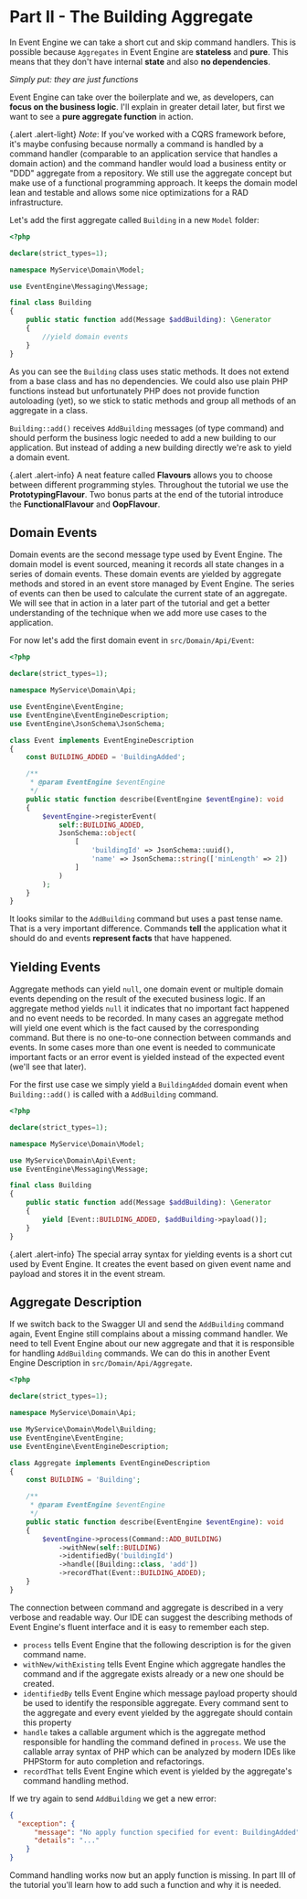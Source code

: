 # Part II - The Building Aggregate

In Event Engine we can take a short cut and skip command handlers.
This is possible because `Aggregates` in Event Engine are **stateless** and **pure**. This means that
they don't have internal **state** and also **no dependencies**.

*Simply put: they are just functions*

Event Engine can take over the boilerplate and we, as developers, can **focus on the business logic**. I'll explain
in greater detail later, but first we want to see a **pure aggregate function** in action.

{.alert .alert-light}
*Note*: If you've worked with a CQRS framework before, it's maybe confusing
because normally a command is handled by a command handler (comparable to an application service that handles a domain action)
and the command handler would load a business entity or "DDD" aggregate from a repository. We still use the aggregate concept but make
use of a functional programming approach. It keeps the domain model lean and testable and allows some nice
optimizations for a RAD infrastructure.

Let's add the first aggregate called `Building` in a new `Model` folder:

```php
<?php

declare(strict_types=1);

namespace MyService\Domain\Model;

use EventEngine\Messaging\Message;

final class Building
{
    public static function add(Message $addBuilding): \Generator
    {
        //yield domain events
    }
}

```

As you can see the `Building` class uses static methods. It does not extend from a base class and has no dependencies.
We could also use plain PHP functions instead but unfortunately PHP does not provide function autoloading (yet), so
we stick to static methods and group all methods of an aggregate in a class.

`Building::add()` receives `AddBuilding` messages (of type command) and should perform the business logic needed to
add a new building to our application. But instead of adding a new building directly we're ask to yield a domain event.

{.alert .alert-info}
A neat feature called **Flavours** allows you to choose between different programming styles. Throughout the tutorial
we use the **PrototypingFlavour**. Two bonus parts at the end of the tutorial introduce the **FunctionalFlavour** and **OopFlavour**.

## Domain Events

Domain events are the second message type used by Event Engine. The domain model is event sourced, meaning it records
all state changes in a series of domain events. These domain events are yielded by aggregate methods and stored in an event store
managed by Event Engine. The series of events can then be used to calculate the current state of an aggregate.
We will see that in action in a later part of the tutorial and get a better understanding of the technique
when we add more use cases to the application.

For now let's add the first domain event in `src/Domain/Api/Event`:

```php
<?php

declare(strict_types=1);

namespace MyService\Domain\Api;

use EventEngine\EventEngine;
use EventEngine\EventEngineDescription;
use EventEngine\JsonSchema\JsonSchema;

class Event implements EventEngineDescription
{
    const BUILDING_ADDED = 'BuildingAdded';

    /**
     * @param EventEngine $eventEngine
     */
    public static function describe(EventEngine $eventEngine): void
    {
        $eventEngine->registerEvent(
            self::BUILDING_ADDED,
            JsonSchema::object(
                [
                    'buildingId' => JsonSchema::uuid(),
                    'name' => JsonSchema::string(['minLength' => 2])
                ]
            )
        );
    }
}

```
It looks similar to the `AddBuilding` command but uses a past tense name. That is a very important difference.
Commands **tell** the application what it should do and events **represent facts** that have happened.

## Yielding Events

Aggregate methods can yield `null`, one domain event or multiple domain events depending on the result of the executed business logic.
If an aggregate method yields `null` it indicates that no important fact happened and no event needs to be recorded.
In many cases an aggregate method will yield one event which is the fact caused by the corresponding command.
But there is no one-to-one connection between commands and events. In some cases more than one event is needed to communicate
important facts or an error event is yielded instead of the expected event (we'll see that later).

For the first use case we simply yield a `BuildingAdded` domain event when `Building::add()` is called with a `AddBuilding`
command.

```php
<?php

declare(strict_types=1);

namespace MyService\Domain\Model;

use MyService\Domain\Api\Event;
use EventEngine\Messaging\Message;

final class Building
{
    public static function add(Message $addBuilding): \Generator
    {
        yield [Event::BUILDING_ADDED, $addBuilding->payload()];
    }
}

```

{.alert .alert-info}
The special array syntax for yielding events is a short cut used by Event Engine. It creates the event based on given
event name and payload and stores it in the event stream.

## Aggregate Description

If we switch back to the Swagger UI and send the `AddBuilding` command again, Event Engine still
complains about a missing command handler. We need to tell Event Engine about our new aggregate and that it is
responsible for handling `AddBuilding` commands. We can do this in another Event Engine Description in `src/Domain/Api/Aggregate`.

```php
<?php

declare(strict_types=1);

namespace MyService\Domain\Api;

use MyService\Domain\Model\Building;
use EventEngine\EventEngine;
use EventEngine\EventEngineDescription;

class Aggregate implements EventEngineDescription
{
    const BUILDING = 'Building';

    /**
     * @param EventEngine $eventEngine
     */
    public static function describe(EventEngine $eventEngine): void
    {
        $eventEngine->process(Command::ADD_BUILDING)
            ->withNew(self::BUILDING)
            ->identifiedBy('buildingId')
            ->handle([Building::class, 'add'])
            ->recordThat(Event::BUILDING_ADDED);
    }
}

```
The connection between command and aggregate is described in a very verbose and readable way. Our IDE can suggest the
describing methods of Event Engine's fluent interface and it is easy to remember each step.

- `process` tells Event Engine that the following description is for the given command name.
- `withNew/withExisting` tells Event Engine which aggregate handles the command and if the aggregate exists already or a new one should be created.
- `identifiedBy` tells Event Engine which message payload property should be used to identify the responsible aggregate. Every command sent to the aggregate and
every event yielded by the aggregate should contain this property
- `handle` takes a callable argument which is the aggregate method responsible for handling the command defined in `process`. We use the callable array syntax of PHP
which can be analyzed by modern IDEs like PHPStorm for auto completion and refactorings.
- `recordThat` tells Event Engine which event is yielded by the aggregate's command handling method.

If we try again to send `AddBuilding` we get a new error:

```json
{
  "exception": { 
      "message": "No apply function specified for event: BuildingAdded",
      "details": "..."
    }
}
```
Command handling works now but an apply function is missing. In part III of the tutorial you'll learn how to add such a function and why it is needed.


